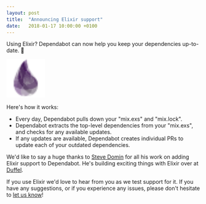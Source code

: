 ```yaml
---
layout: post
title:  "Announcing Elixir support"
date:   2018-01-17 10:00:00 +0100
---
```


Using Elixir? Dependabot can now help you keep your dependencies up-to-date. 🎉

<p class="image-medium">
  <img alt="Elixir logo" height="100px" src="/images/blog/elixir-logo.svg">
</p>

Here's how it works:
- Every day, Dependabot pulls down your "mix.exs" and "mix.lock".
- Dependabot extracts the top-level dependencies from your "mix.exs", and checks
  for any available updates.
- If any updates are available, Dependabot creates individual PRs to update each
  of your outdated dependencies.

We'd like to say a huge thanks to [Steve Domin][steve] for all his work on
adding Elixir support to Dependabot. He's building exciting things with Elixir
over at [Duffel][duffel].

If you use Elixir we'd love to hear from you as we test support for it. If you
have any suggestions, or if you experience any issues, please don't hesitate to
[let us know][feedback-link]!

[feedback-link]: https://github.com/dependabot/feedback
[steve]: https://twitter.com/stevedomin
[duffel]: https://www.duffelhq.com/
